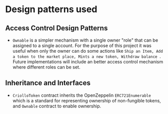 # Design patterns used

## Access Control Design Patterns

- `Ownable`  is a simpler mechanism with a single owner "role" that can be assigned to a single account. For the purpose of this project it was useful when only the owner can do some actions like `Ship an Item, Add a token to the market place, Mints a new token, Withdraw balance `. Future implementations will include an better access control mechanism where different roles can be set.

## Inheritance and Interfaces

- `CriolloToken` contract inherits the OpenZeppelin `ERC721Enumerable` which is a standard for representing ownership of non-fungible tokens, and `Ownable` contract to enable ownership.
